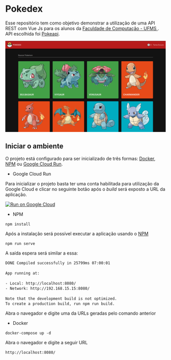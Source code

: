 # Pokedex
Esse repositório tem como objetivo demonstrar a utilização de uma API REST com Vue Js para os alunos da [Faculdade de Computação - UFMS ]('https://www.facom.ufms.br/'). API escolhida foi [Pokeapi](https://pokeapi.co/).

![image](https://github.com/DiegoBulhoes/pokedex/blob/master/image.png)

## Iniciar o ambiente

O projeto está configurado para ser inicializado de três formas: [Docker](https://docker.com/), [NPM](https://www.npmjs.com/) ou [Google Cloud Run](https://cloud.google.com/run).

- Google Cloud Run

Para inicializar o projeto basta ter uma conta habilitada para utilização da Google Cloud e clicar no seguinte botão após o _build_ será exposto a URL da aplicação.

[![Run on Google Cloud](https://deploy.cloud.run/button.svg)](https://deploy.cloud.run)

- NPM

```shell
npm install
```

Após a instalação será possível executar a aplicação usando o [NPM](https://www.npmjs.com/)

```shell
npm run serve
```

A saída espera será similar a essa:

```text
DONE Compiled successfully in 25799ms 07:00:01

App running at:

- Local: http://localhost:8080/
- Network: http://192.168.15.15:8080/

Note that the development build is not optimized.
To create a production build, run npm run build.
```

Abra o navegador e digite uma da URLs geradas pelo comando anterior

- Docker

```shell
docker-compose up -d
```

Abra o navegador e digite a seguir URL

```text
http://localhost:8080/
```
